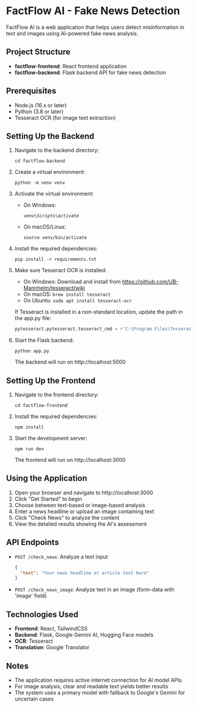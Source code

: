 # FactFlow AI - Fake News Detection

FactFlow AI is a web application that helps users detect misinformation in text and images using AI-powered fake news analysis.

## Project Structure

- **factflow-frontend**: React frontend application
- **factflow-backend**: Flask backend API for fake news detection

## Prerequisites

- Node.js (16.x or later)
- Python (3.8 or later)
- Tesseract OCR (for image text extraction)

## Setting Up the Backend

1. Navigate to the backend directory:
   ```
   cd factflow-backend
   ```

2. Create a virtual environment:
   ```
   python -m venv venv
   ```

3. Activate the virtual environment:
   - On Windows:
     ```
     venv\Scripts\activate
     ```
   - On macOS/Linux:
     ```
     source venv/bin/activate
     ```

4. Install the required dependencies:
   ```
   pip install -r requirements.txt
   ```

5. Make sure Tesseract OCR is installed:
   - On Windows: Download and install from https://github.com/UB-Mannheim/tesseract/wiki
   - On macOS: `brew install tesseract`
   - On Ubuntu: `sudo apt install tesseract-ocr`

   If Tesseract is installed in a non-standard location, update the path in the app.py file:
   ```python
   pytesseract.pytesseract.tesseract_cmd = r'C:\Program Files\Tesseract-OCR\tesseract.exe'  # Example path for Windows
   ```

6. Start the Flask backend:
   ```
   python app.py
   ```
   The backend will run on http://localhost:5000

## Setting Up the Frontend

1. Navigate to the frontend directory:
   ```
   cd factflow-frontend
   ```

2. Install the required dependencies:
   ```
   npm install
   ```

3. Start the development server:
   ```
   npm run dev
   ```
   The frontend will run on http://localhost:3000

## Using the Application

1. Open your browser and navigate to http://localhost:3000
2. Click "Get Started" to begin
3. Choose between text-based or image-based analysis
4. Enter a news headline or upload an image containing text
5. Click "Check News" to analyze the content
6. View the detailed results showing the AI's assessment

## API Endpoints

- `POST /check_news`: Analyze a text input
  ```json
  {
    "text": "Your news headline or article text here"
  }
  ```

- `POST /check_news_image`: Analyze text in an image (form-data with 'image' field)

## Technologies Used

- **Frontend**: React, TailwindCSS
- **Backend**: Flask, Google Gemini AI, Hugging Face models
- **OCR**: Tesseract
- **Translation**: Google Translator

## Notes

- The application requires active internet connection for AI model APIs
- For image analysis, clear and readable text yields better results
- The system uses a primary model with fallback to Google's Gemini for uncertain cases 